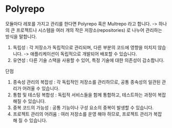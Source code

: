 # Polyrepo

모듈마다 레포를 가지고 관리를 한다면 Polyrepo 혹은 Multrepo 라고 합니다. 
-> 하나의 큰 프로젝트나 시스템을 여러 개의 작은 저장소(repositories) 로 나누어 관리하는 방식을 말합니다.

1. 독립성 : 각 저장소가 독립적으로 관리되며, 다른 부분의 코드에 영향을 미치지 않습니다. -> 애플리케이션이 독립적으로 개발되어 배포할 수 있습니다. 
2. 유연성 : 다른 기술 스택을 사용할 수 있어, 특정 기술에 대한 의존성이 감소합니다.

단점 

1. 종속성 관리의 복잡성 : 각 독립적인 저장소를 관리하므로, 공통 종속성의 일관된 관리가 어려울 수 있습니다. 
2. 통합 및 테스팅 복합성 : 독립적 서비스들을 함께 통합하고, 테스트하는 과정이 복잡해질 수 있습니다.
3. 중복 코드의 가능성 : 공통 기능이나 구성 요소의 중복이 발생할 수 있습니다.
4. 프로젝트 관리의 어려움 : 여러 저장소를 운영 해야 하므로, 프로젝트 관리가 복잡 해 질 수 있습니다.


